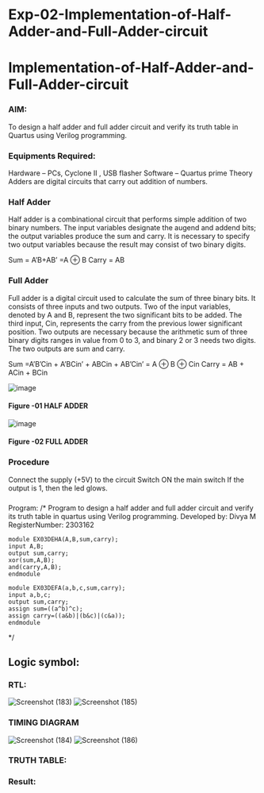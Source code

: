 # Exp-02-Implementation-of-Half-Adder-and-Full-Adder-circuit

# Implementation-of-Half-Adder-and-Full-Adder-circuit
### AIM:
To design a half adder and full adder circuit and verify its truth table in Quartus using Verilog programming.

### Equipments Required:
Hardware – PCs, Cyclone II , USB flasher
Software – Quartus prime
Theory
Adders are digital circuits that carry out addition of numbers.

### Half Adder
Half adder is a combinational circuit that performs simple addition of two binary numbers. The input variables designate the augend and addend bits; the output variables produce the sum and carry. It is necessary to specify two output variables because the result may consist of two binary digits.

Sum = A’B+AB’ =A ⊕ B Carry = AB

### Full Adder
Full adder is a digital circuit used to calculate the sum of three binary bits. It consists of three inputs and two outputs. Two of the input variables, denoted by A and B, represent the two significant bits to be added. The third input, Cin, represents the carry from the previous lower significant position. Two outputs are necessary because the arithmetic sum of three binary digits ranges in value from 0 to 3, and binary 2 or 3 needs two digits. The two outputs are sum and carry.

Sum =A’B’Cin + A’BCin’ + ABCin + AB’Cin’ = A ⊕ B ⊕ Cin Carry = AB + ACin + BCin

 ![image](https://user-images.githubusercontent.com/36288975/163552156-a13e5a56-c638-4110-97d9-8896907c8d25.png)

#### Figure -01 HALF ADDER 


![image](https://user-images.githubusercontent.com/36288975/163552057-b3547877-6d07-45b4-b7e0-bcfebfad9e1d.png)

#### Figure -02 FULL ADDER 

### Procedure

Connect the supply (+5V) to the circuit
Switch ON the main switch
If the output is 1, then the led glows.
### 
Program:
/*
Program to design a half adder and full adder circuit and verify its truth table in quartus using Verilog programming.
Developed by: Divya M
RegisterNumber: 2303162
```
module EX03DEHA(A,B,sum,carry);
input A,B;
output sum,carry;
xor(sum,A,B);
and(carry,A,B);
endmodule
```
```
module EX03DEFA(a,b,c,sum,carry);
input a,b,c;
output sum,carry;
assign sum=((a^b)^c);
assign carry=((a&b)|(b&c)|(c&a));
endmodule
```
*/

## Logic symbol:

### RTL:
![Screenshot (183)](https://github.com/DivyaMunirathnamm/Exp-02-Implementation-of-Half-Adder-and-Full-Adder-circuit/assets/147474097/222bd6c2-3834-4285-9250-ab19ddd35cbb)
![Screenshot (185)](https://github.com/DivyaMunirathnamm/Exp-02-Implementation-of-Half-Adder-and-Full-Adder-circuit/assets/147474097/af300852-4844-4610-aa07-955f6caa2e5f)

### TIMING DIAGRAM
![Screenshot (184)](https://github.com/DivyaMunirathnamm/Exp-02-Implementation-of-Half-Adder-and-Full-Adder-circuit/assets/147474097/2eb7db63-d336-4c1d-b0cb-7e3c5127d27d)
![Screenshot (186)](https://github.com/DivyaMunirathnamm/Exp-02-Implementation-of-Half-Adder-and-Full-Adder-circuit/assets/147474097/6dd6c567-84f7-4644-934d-59af1bb12f91)

### TRUTH TABLE:

### Result:
